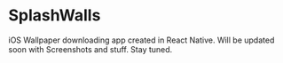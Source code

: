 # SplashWalls
iOS Wallpaper downloading app created in React Native.
Will be updated soon with Screenshots and stuff. Stay tuned.
